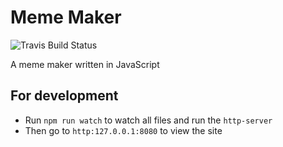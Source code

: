 # Meme Maker

![Travis Build Status](https://travis-ci.org/jsstrn/ga-wdi-meme-maker.svg?branch=master)

A meme maker written in JavaScript

## For development
- Run `npm run watch` to watch all files and run the `http-server`
- Then go to `http:127.0.0.1:8080` to view the site
